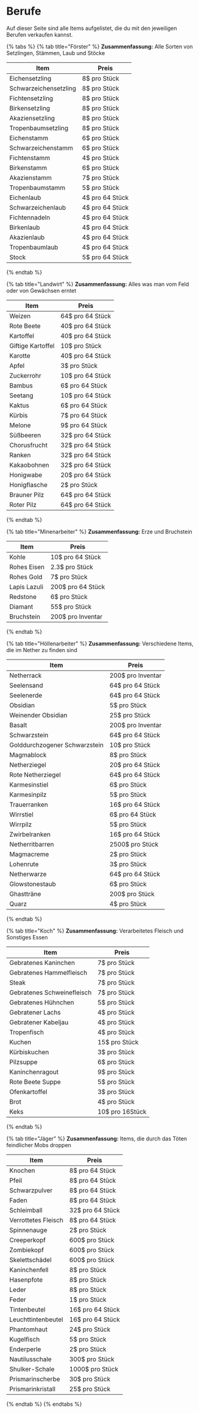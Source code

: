 # Berufe

Auf dieser Seite sind alle Items aufgelistet, die du mit den jeweiligen Berufen verkaufen kannst.

{% tabs %}
{% tab title="Förster" %}
**Zusammenfassung:** Alle Sorten von Setzlingen, Stämmen, Laub und Stöcke



| Item                  | Preis           |
| --------------------- | --------------- |
| Eichensetzling        | 8$ pro Stück    |
| Schwarzeichensetzling | 8$ pro Stück    |
| Fichtensetzling       | 8$ pro Stück    |
| Birkensetzling        | 8$ pro Stück    |
| Akaziensetzling       | 8$ pro Stück    |
| Tropenbaumsetzling    | 8$ pro Stück    |
| Eichenstamm           | 6$ pro Stück    |
| Schwarzeichenstamm    | 6$ pro Stück    |
| Fichtenstamm          | 4$ pro Stück    |
| Birkenstamm           | 6$ pro Stück    |
| Akazienstamm          | 7$ pro Stück    |
| Tropenbaumstamm       | 5$ pro Stück    |
| Eichenlaub            | 4$ pro 64 Stück |
| Schwarzeichenlaub     | 4$ pro 64 Stück |
| Fichtennadeln         | 4$ pro 64 Stück |
| Birkenlaub            | 4$ pro 64 Stück |
| Akazienlaub           | 4$ pro 64 Stück |
| Tropenbaumlaub        | 4$ pro 64 Stück |
| Stock                 | 5$ pro 64 Stück |
{% endtab %}

{% tab title="Landwirt" %}
**Zusammenfassung:** Alles was man vom Feld oder von Gewächsen erntet



| Item              | Preis            |
| ----------------- | ---------------- |
| Weizen            | 64$ pro 64 Stück |
| Rote Beete        | 40$ pro 64 Stück |
| Kartoffel         | 40$ pro 64 Stück |
| Giftige Kartoffel | 10$ pro Stück    |
| Karotte           | 40$ pro 64 Stück |
| Apfel             | 3$ pro Stück     |
| Zuckerrohr        | 10$ pro 64 Stück |
| Bambus            | 6$ pro 64 Stück  |
| Seetang           | 10$ pro 64 Stück |
| Kaktus            | 6$ pro 64 Stück  |
| Kürbis            | 7$ pro 64 Stück  |
| Melone            | 9$ pro 64 Stück  |
| Süßbeeren         | 32$ pro 64 Stück |
| Chorusfrucht      | 32$ pro 64 Stück |
| Ranken            | 32$ pro 64 Stück |
| Kakaobohnen       | 32$ pro 64 Stück |
| Honigwabe         | 20$ pro 64 Stück |
| Honigflasche      | 2$ pro Stück     |
| Brauner Pilz      | 64$ pro 64 Stück |
| Roter Pilz        | 64$ pro 64 Stück |
{% endtab %}

{% tab title="Minenarbeiter" %}
**Zusammenfassung:** Erze und Bruchstein



| Item         | Preis             |
| ------------ | ----------------- |
| Kohle        | 10$ pro 64 Stück  |
| Rohes Eisen  | 2.3$ pro Stück    |
| Rohes Gold   | 7$ pro Stück      |
| Lapis Lazuli | 200$ pro 64 Stück |
| Redstone     | 6$ pro Stück      |
| Diamant      | 55$ pro Stück     |
| Bruchstein   | 200$ pro Inventar |
{% endtab %}

{% tab title="Höllenarbeiter" %}
**Zusammenfassung:** Verschiedene Items, die im Nether zu finden sind



| Item                          | Preis             |
| ----------------------------- | ----------------- |
| Netherrack                    | 200$ pro Inventar |
| Seelensand                    | 64$ pro 64 Stück  |
| Seelenerde                    | 64$ pro 64 Stück  |
| Obsidian                      | 5$ pro Stück      |
| Weinender Obsidian            | 25$ pro Stück     |
| Basalt                        | 200$ pro Inventar |
| Schwarzstein                  | 64$ pro 64 Stück  |
| Golddurchzogener Schwarzstein | 10$ pro Stück     |
| Magmablock                    | 8$ pro Stück      |
| Netherziegel                  | 20$ pro 64 Stück  |
| Rote Netherziegel             | 64$ pro 64 Stück  |
| Karmesinstiel                 | 6$ pro Stück      |
| Karmesinpilz                  | 5$ pro Stück      |
| Trauerranken                  | 16$ pro 64 Stück  |
| Wirrstiel                     | 6$ pro 64 Stück   |
| Wirrpilz                      | 5$ pro Stück      |
| Zwirbelranken                 | 16$ pro 64 Stück  |
| Netherritbarren               | 2500$ pro Stück   |
| Magmacreme                    | 2$ pro Stück      |
| Lohenrute                     | 3$ pro Stück      |
| Netherwarze                   | 64$ pro 64 Stück  |
| Glowstonestaub                | 6$ pro Stück      |
| Ghastträne                    | 200$ pro Stück    |
| Quarz                         | 4$ pro Stück      |
{% endtab %}

{% tab title="Koch" %}
**Zusammenfassung:** Verarbeitetes Fleisch und Sonstiges Essen



| Item                       | Preis           |
| -------------------------- | --------------- |
| Gebratenes Kaninchen       | 7$ pro Stück    |
| Gebratenes Hammelfleisch   | 7$ pro Stück    |
| Steak                      | 7$ pro Stück    |
| Gebratenes Schweinefleisch | 7$ pro Stück    |
| Gebratenes Hühnchen        | 5$ pro Stück    |
| Gebratener Lachs           | 4$ pro Stück    |
| Gebratener Kabeljau        | 4$ pro Stück    |
| Tropenfisch                | 4$ pro Stück    |
| Kuchen                     | 15$ pro Stück   |
| Kürbiskuchen               | 3$ pro Stück    |
| Pilzsuppe                  | 6$ pro Stück    |
| Kaninchenragout            | 9$ pro Stück    |
| Rote Beete Suppe           | 5$ pro Stück    |
| Ofenkartoffel              | 3$ pro Stück    |
| Brot                       | 4$ pro Stück    |
| Keks                       | 10$ pro 16Stück |
{% endtab %}

{% tab title="Jäger" %}
**Zusammenfassung:** Items, die durch das Töten feindlicher Mobs droppen



| Item                | Preis            |
| ------------------- | ---------------- |
| Knochen             | 8$ pro 64 Stück  |
| Pfeil               | 8$ pro 64 Stück  |
| Schwarzpulver       | 8$ pro 64 Stück  |
| Faden               | 8$ pro 64 Stück  |
| Schleimball         | 32$ pro 64 Stück |
| Verrottetes Fleisch | 8$ pro 64 Stück  |
| Spinnenauge         | 2$ pro Stück     |
| Creeperkopf         | 600$ pro Stück   |
| Zombiekopf          | 600$ pro Stück   |
| Skelettschädel      | 600$ pro Stück   |
| Kaninchenfell       | 8$ pro Stück     |
| Hasenpfote          | 8$ pro Stück     |
| Leder               | 8$ pro Stück     |
| Feder               | 1$ pro Stück     |
| Tintenbeutel        | 16$ pro 64 Stück |
| Leuchttintenbeutel  | 16$ pro 64 Stück |
| Phantomhaut         | 24$ pro Stück    |
| Kugelfisch          | 5$ pro Stück     |
| Enderperle          | 2$ pro Stück     |
| Nautilusschale      | 300$ pro Stück   |
| Shulker-Schale      | 1000$ pro Stück  |
| Prismarinscherbe    | 30$ pro Stück    |
| Prismarinkristall   | 25$ pro Stück    |
{% endtab %}
{% endtabs %}



